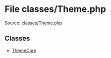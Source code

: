 File classes/Theme.php
=========

Source: [classes/Theme.php](https://github.com/PrestaShop/PrestaShop/blob/1.5.5.0/classes/Theme.php)


Classes
-------

* [ThemeCore](class.ThemeCore.md)

